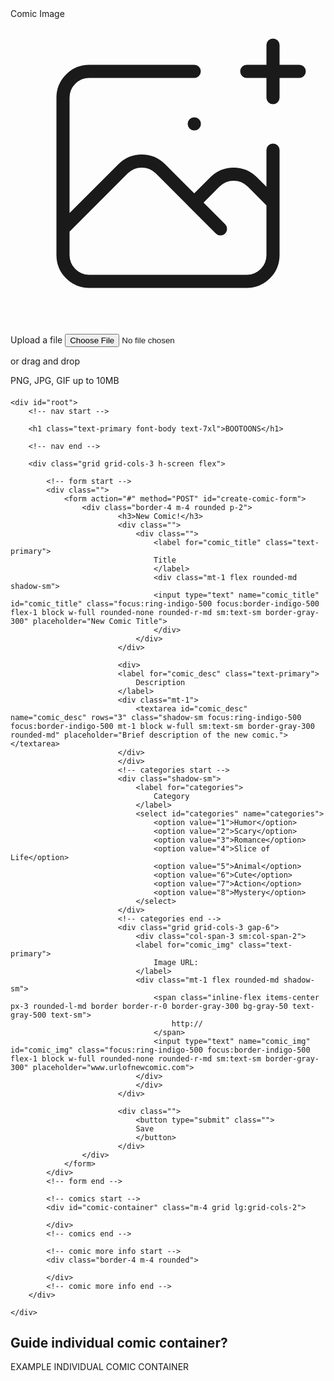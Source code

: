 <div>
    <label class="block text-sm font-medium text-primary">
    Comic Image
    </label>
    <div class="mt-1 flex justify-center px-6 pt-5 pb-6 border-2 border-gray-300 border-dashed rounded-md">
    <div class="space-y-1 text-center">
        <svg class="mx-auto h-12 w-12 text-gray-400" stroke="currentColor" fill="none" viewBox="0 0 48 48" aria-hidden="true">
        <path d="M28 8H12a4 4 0 00-4 4v20m32-12v8m0 0v8a4 4 0 01-4 4H12a4 4 0 01-4-4v-4m32-4l-3.172-3.172a4 4 0 00-5.656 0L28 28M8 32l9.172-9.172a4 4 0 015.656 0L28 28m0 0l4 4m4-24h8m-4-4v8m-12 4h.02" stroke-width="2" stroke-linecap="round" stroke-linejoin="round" />
        </svg>
        <div class="flex text-sm text-gray-600">
        <label for="comic_img" class="relative cursor-pointer bg-white rounded-md font-medium text-indigo-600 hover:text-indigo-500 focus-within:outline-none focus-within:ring-2 focus-within:ring-offset-2 focus-within:ring-indigo-500">
            <span>Upload a file</span>
            <input id="comic_img" name="comic_img" type="file" class="sr-only">
        </label>
        <p class="pl-1">or drag and drop</p>
        </div>
        <p class="text-xs text-gray-500">
        PNG, JPG, GIF up to 10MB
        </p>
    </div>
    </div>
</div>




####

    <div id="root">
        <!-- nav start -->
    
        <h1 class="text-primary font-body text-7xl">BOOTOONS</h1>

        <!-- nav end -->

        <div class="grid grid-cols-3 h-screen flex">

            <!-- form start -->
            <div class="">
                <form action="#" method="POST" id="create-comic-form">
                    <div class="border-4 m-4 rounded p-2">
                            <h3>New Comic!</h3>
                            <div class="">
                                <div class="">
                                    <label for="comic_title" class="text-primary">
                                    Title
                                    </label>
                                    <div class="mt-1 flex rounded-md shadow-sm">
                                    <input type="text" name="comic_title" id="comic_title" class="focus:ring-indigo-500 focus:border-indigo-500 flex-1 block w-full rounded-none rounded-r-md sm:text-sm border-gray-300" placeholder="New Comic Title">
                                    </div>
                                </div>
                            </div>

                            <div>
                            <label for="comic_desc" class="text-primary">
                                Description
                            </label>
                            <div class="mt-1">
                                <textarea id="comic_desc" name="comic_desc" rows="3" class="shadow-sm focus:ring-indigo-500 focus:border-indigo-500 mt-1 block w-full sm:text-sm border-gray-300 rounded-md" placeholder="Brief description of the new comic."></textarea>
                            </div>
                            </div>
                            <!-- categories start -->
                            <div class="shadow-sm">
                                <label for="categories">
                                    Category
                                </label>
                                <select id="categories" name="categories">
                                    <option value="1">Humor</option>
                                    <option value="2">Scary</option>
                                    <option value="3">Romance</option>
                                    <option value="4">Slice of Life</option>
                                    <option value="5">Animal</option>
                                    <option value="6">Cute</option>
                                    <option value="7">Action</option>
                                    <option value="8">Mystery</option>
                                </select>
                            </div>
                            <!-- categories end -->
                            <div class="grid grid-cols-3 gap-6">
                                <div class="col-span-3 sm:col-span-2">
                                <label for="comic_img" class="text-primary">
                                    Image URL:
                                </label>
                                <div class="mt-1 flex rounded-md shadow-sm">
                                    <span class="inline-flex items-center px-3 rounded-l-md border border-r-0 border-gray-300 bg-gray-50 text-gray-500 text-sm">
                                        http://
                                    </span>
                                    <input type="text" name="comic_img" id="comic_img" class="focus:ring-indigo-500 focus:border-indigo-500 flex-1 block w-full rounded-none rounded-r-md sm:text-sm border-gray-300" placeholder="www.urlofnewcomic.com">
                                </div>
                                </div>
                            </div>

                            <div class="">
                                <button type="submit" class="">
                                Save
                                </button>
                            </div>
                    </div>
                </form>
            </div>
            <!-- form end -->

            <!-- comics start -->
            <div id="comic-container" class="m-4 grid lg:grid-cols-2">

            </div>
            <!-- comics end -->

            <!-- comic more info start -->
            <div class="border-4 m-4 rounded">

            </div>
            <!-- comic more info end -->
        </div>

    </div>


## Guide individual comic container?
<div class="p-8 shadow text-center rounded my-10 bg-white" v-for="i in 50">
    EXAMPLE INDIVIDUAL COMIC CONTAINER
</div>